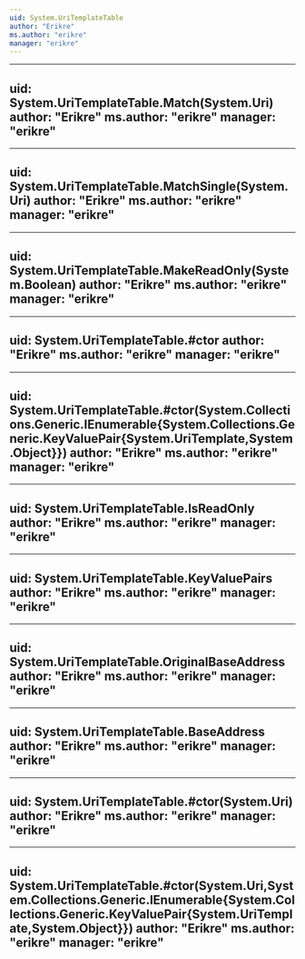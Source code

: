 ```yaml
---
uid: System.UriTemplateTable
author: "Erikre"
ms.author: "erikre"
manager: "erikre"
---
```


---
uid: System.UriTemplateTable.Match(System.Uri)
author: "Erikre"
ms.author: "erikre"
manager: "erikre"
---

---
uid: System.UriTemplateTable.MatchSingle(System.Uri)
author: "Erikre"
ms.author: "erikre"
manager: "erikre"
---

---
uid: System.UriTemplateTable.MakeReadOnly(System.Boolean)
author: "Erikre"
ms.author: "erikre"
manager: "erikre"
---

---
uid: System.UriTemplateTable.#ctor
author: "Erikre"
ms.author: "erikre"
manager: "erikre"
---

---
uid: System.UriTemplateTable.#ctor(System.Collections.Generic.IEnumerable{System.Collections.Generic.KeyValuePair{System.UriTemplate,System.Object}})
author: "Erikre"
ms.author: "erikre"
manager: "erikre"
---

---
uid: System.UriTemplateTable.IsReadOnly
author: "Erikre"
ms.author: "erikre"
manager: "erikre"
---

---
uid: System.UriTemplateTable.KeyValuePairs
author: "Erikre"
ms.author: "erikre"
manager: "erikre"
---

---
uid: System.UriTemplateTable.OriginalBaseAddress
author: "Erikre"
ms.author: "erikre"
manager: "erikre"
---

---
uid: System.UriTemplateTable.BaseAddress
author: "Erikre"
ms.author: "erikre"
manager: "erikre"
---

---
uid: System.UriTemplateTable.#ctor(System.Uri)
author: "Erikre"
ms.author: "erikre"
manager: "erikre"
---

---
uid: System.UriTemplateTable.#ctor(System.Uri,System.Collections.Generic.IEnumerable{System.Collections.Generic.KeyValuePair{System.UriTemplate,System.Object}})
author: "Erikre"
ms.author: "erikre"
manager: "erikre"
---
